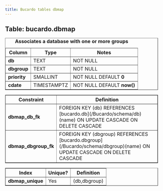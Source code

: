 ```yaml
---
title: Bucardo tables dbmap
---
```



<h2>
Table: bucardo.dbmap

</h2>
<table border="1" cellpadding="3">
<caption style="white-space: nowrap">
<b>Associates a database with one or more groups</b>

</caption>
<tr>
<th>
Column

</th>
<th>
Type

</th>
<th>
Notes

</th>
</tr>
<tr>
<td>
<b>db</b>

</td>
<td>
TEXT

</td>
<td>
NOT NULL

</td>
</tr>
<tr>
<td>
<b>dbgroup</b>

</td>
<td>
TEXT

</td>
<td>
NOT NULL

</td>
</tr>
<tr>
<td>
<b>priority</b>

</td>
<td>
SMALLINT

</td>
<td>
NOT NULL DEFAULT <b>0</b>

</td>
</tr>
<tr>
<td>
<b>cdate</b>

</td>
<td>
TIMESTAMPTZ

</td>
<td>
NOT NULL DEFAULT <b>now()</b>

</td>
</tr>
</table>
<table border="1" cellpadding="3" style="margin-top: 15px">
<tr>
<th>
Constraint

</th>
<th>
Definition

</th>
</tr>
<tr>
<td>
<b>dbmap_db_fk</b>

</td>
<td>
FOREIGN KEY (db) REFERENCES [bucardo.db](/Bucardo/schema/db)(name) ON UPDATE CASCADE ON DELETE CASCADE

</td>
</tr>
<tr>
<td>
<b>dbmap_dbgroup_fk</b>

</td>
<td>
FOREIGN KEY (dbgroup) REFERENCES [bucardo.dbgroup](/Bucardo/schema/dbgroup)(name) ON UPDATE CASCADE ON DELETE CASCADE

</td>
</tr>
</table>
<table border="1" cellpadding="3" style="margin-top: 15px">
<tr>
<th>
Index

</th>
<th>
Unique?

</th>
<th>
Definition

</th>
</tr>
<tr>
<td>
<b>dbmap_unique</b>

</td>
<td>
Yes

</td>
<td>
(db,dbgroup)

</td>
</tr>
</table>
